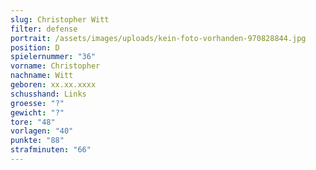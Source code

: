 ```yaml
---
slug: Christopher Witt
filter: defense
portrait: /assets/images/uploads/kein-foto-vorhanden-970828844.jpg
position: D
spielernummer: "36"
vorname: Christopher
nachname: Witt
geboren: xx.xx.xxxx
schusshand: Links
groesse: "?"
gewicht: "?"
tore: "48"
vorlagen: "40"
punkte: "88"
strafminuten: "66"
---
```

